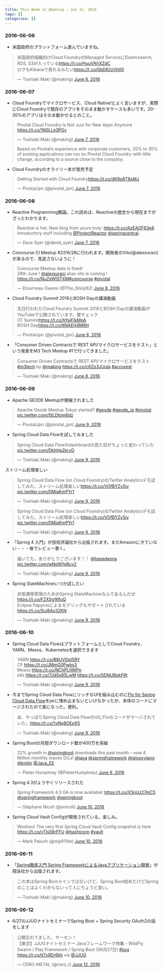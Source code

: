 ```yaml
---
title: This Week in @making - Jun 12, 2016
tags: []
categories: []
---
```


### 2016-06-06

* 米国政府のプラットフォーム進んでいますね。
<blockquote class="twitter-tweet" data-lang="en"><p lang="ja" dir="ltr">米国政府組織向けCloud FoundryのManaged ServiceにElasticsearch, RDS, S3が入っている<a href="https://t.co/HuuVKhXZdC">https://t.co/HuuVKhXZdC</a><br>ログもKibanaで見れるみたい<a href="https://t.co/0bD82zVh00">https://t.co/0bD82zVh00</a></p>&mdash; Toshiaki Maki (@making) <a href="https://twitter.com/making/status/739653471415111683">June 6, 2016</a></blockquote>
<script async src="//platform.twitter.com/widgets.js" charset="utf-8"></script>

### 2016-06-07

* Cloud Foundryでマイクロサービス、Cloud Native!とよく言いますが、実際にCloud Foundryで既存のアプリをそのまま動かすケースも多いです。20-30%のアプリはそのま動かせるとのこと。
<blockquote class="twitter-tweet" data-lang="en"><p lang="en" dir="ltr">Pivotal Cloud Foundry Is Not Just for New Apps Anymore <a href="https://t.co/1N0LLe3PGv">https://t.co/1N0LLe3PGv</a></p>&mdash; Toshiaki Maki (@making) <a href="https://twitter.com/making/status/739975997613690882">June 7, 2016</a></blockquote>

> Based on Pivotal’s experience with corporate customers, 20% to 30% of existing applications can run on Pivotal Cloud Foundry with little change, according to a source close to the company. 

* Cloud Foundryのオライリー本が発売予定
<blockquote class="twitter-tweet" data-lang="en"><p lang="en" dir="ltr">Getting Started with Cloud Foundry<a href="https://t.co/dK9p8T8xMJ">https://t.co/dK9p8T8xMJ</a></p>&mdash; PivotalJpn (@pivotal_jpn) <a href="https://twitter.com/pivotal_jpn/status/740149941029371906">June 7, 2016</a></blockquote>

### 2016-06-08

* Reactive Programming概論。これ読めば、Reactiveの歴史から現在までがざっとわかります。
<blockquote class="twitter-tweet" data-lang="en"><p lang="en" dir="ltr">Reactive is hot. New blog from yours truly: <a href="https://t.co/AzEAOF63e8">https://t.co/AzEAOF63e8</a>. Introductory stuff including <a href="https://twitter.com/ProjectReactor">@ProjectReactor</a> <a href="https://twitter.com/springcentral">@springcentral</a>.</p>&mdash; Dave Syer (@david_syer) <a href="https://twitter.com/david_syer/status/740155990247624704">June 7, 2016</a></blockquote>

* Concourse CI Meetup #2が6/28に行われます。開発者のVito(@alexsuraci)が来るので、見逃さないように！
<blockquote class="twitter-tweet" data-lang="en"><p lang="en" dir="ltr">Concourse Meetup date is fixed! <br>28th June ! <a href="https://twitter.com/alexsuraci">@alexsuraci</a> alias vito is coming ! <a href="https://t.co/NuZeWlSTXM">https://t.co/NuZeWlSTXM</a><a href="https://twitter.com/hashtag/concourse?src=hash">#concourse</a> <a href="https://twitter.com/hashtag/pivotal?src=hash">#pivotal</a></p>&mdash; Etourneau Gwenn (@The_Shinji62) <a href="https://twitter.com/The_Shinji62/status/740367631501266944">June 8, 2016</a></blockquote>

* Cloud Foundry Summit 2016とBOSH Dayの講演動画
<blockquote class="twitter-tweet" data-lang="en"><p lang="ja" dir="ltr">先日行われたCloud Foundry Summit 2016とBOSH Dayの講演動画がYouTubeで公開されています。要チェック<br>CF Summit<a href="https://t.co/hYajFlkMpA">https://t.co/hYajFlkMpA</a><br>BOSH Day<a href="https://t.co/ttNAEH4M6H">https://t.co/ttNAEH4M6H</a></p>&mdash; PivotalJpn (@pivotal_jpn) <a href="https://twitter.com/pivotal_jpn/status/740414032583249920">June 8, 2016</a></blockquote>

* 「Consumer Driven Contractsで REST API/マイクロサービスをテスト」という発表をM3 Tech Meetup #1で行ってきました。
<blockquote class="twitter-tweet" data-lang="en"><p lang="ja" dir="ltr">Consumer Driven Contractsで REST API/マイクロサービスをテスト <a href="https://twitter.com/hashtag/m3tech?src=hash">#m3tech</a> by <a href="https://twitter.com/making">@making</a> <a href="https://t.co/c6Zp3JUula">https://t.co/c6Zp3JUula</a> <a href="https://twitter.com/hashtag/accurest?src=hash">#accurest</a></p>&mdash; Toshiaki Maki (@making) <a href="https://twitter.com/making/status/740510368473055232">June 8, 2016</a></blockquote>

### 2016-06-09

* Apache GEODE Meetupが開催されました
<blockquote class="twitter-tweet" data-lang="en"><p lang="en" dir="ltr">Apache Geode Meetup Tokyo started!! <a href="https://twitter.com/hashtag/geode?src=hash">#geode</a> <a href="https://twitter.com/hashtag/geode_jp?src=hash">#geode_jp</a> <a href="https://twitter.com/hashtag/pivotal?src=hash">#pivotal</a> <a href="https://t.co/5tLDtpm6dz">pic.twitter.com/5tLDtpm6dz</a></p>&mdash; PivotalJpn (@pivotal_jpn) <a href="https://twitter.com/pivotal_jpn/status/740849051248275456">June 9, 2016</a></blockquote>

* Spring Cloud Data Flowを試してみました
<blockquote class="twitter-tweet" data-lang="en"><p lang="ja" dir="ltr">Spring Cloud Data Flowのdashboardの見た目がちょっと変わっていた <a href="https://t.co/DkhHp2kryD">pic.twitter.com/DkhHp2kryD</a></p>&mdash; Toshiaki Maki (@making) <a href="https://twitter.com/making/status/740864048057585664">June 9, 2016</a></blockquote>

ストリーム処理楽しい

<blockquote class="twitter-tweet" data-lang="en"><p lang="ja" dir="ltr">Spring Cloud Data Flow (on Cloud Foundry)のTwitter Analyticsデモ試してみた。ストリーム処理楽しい<a href="https://t.co/VOfBYZy5jy">https://t.co/VOfBYZy5jy</a> <a href="https://t.co/DMjaKmPYr1">pic.twitter.com/DMjaKmPYr1</a></p>&mdash; Toshiaki Maki (@making) <a href="https://twitter.com/making/status/740878260247003136">June 9, 2016</a></blockquote>

<blockquote class="twitter-video" data-lang="en"><p lang="ja" dir="ltr">Spring Cloud Data Flow (on Cloud Foundry)のTwitter Analyticsデモ試してみた。ストリーム処理楽しい<a href="https://t.co/VOfBYZy5jy">https://t.co/VOfBYZy5jy</a> <a href="https://t.co/DMjaKmPYr1">pic.twitter.com/DMjaKmPYr1</a></p>&mdash; Toshiaki Maki (@making) <a href="https://twitter.com/making/status/740878260247003136">June 9, 2016</a></blockquote>

* 「Spring 4 入門」が技術評論社から出版されます。まだAmazonにきていない・・・後でレビュー書く。
<blockquote class="twitter-tweet" data-lang="en"><p lang="ja" dir="ltr">届いてた。ありがとうございます！！ <a href="https://twitter.com/hasedanna">@hasedanna</a> <a href="https://t.co/wNqW1pBcv2">pic.twitter.com/wNqW1pBcv2</a></p>&mdash; Toshiaki Maki (@making) <a href="https://twitter.com/making/status/740900850336288768">June 9, 2016</a></blockquote>

* Spring StateMachineいつか試したい
<blockquote class="twitter-tweet" data-lang="en"><p lang="ja" dir="ltr">状態遷移管理のためのSpring StateMachineなんてあるんだぜ<a href="https://t.co/FZXSg16fuQ">https://t.co/FZXSg16fuQ</a><br>Eclipse Papyrusによるモデリングもサポートされている<a href="https://t.co/SrJ8Ax32KN">https://t.co/SrJ8Ax32KN</a></p>&mdash; Toshiaki Maki (@making) <a href="https://twitter.com/making/status/740915004761735168">June 9, 2016</a></blockquote>


### 2016-06-10

* Spring Cloud Data FlowはプラットフォームとしてCloud Foundry、YARN、Mesos、Kubernetesを選択できます
<blockquote class="twitter-tweet" data-lang="en"><p lang="in" dir="ltr">YARN <a href="https://t.co/B8UVDpI5RY">https://t.co/B8UVDpI5RY</a><br>CF <a href="https://t.co/JMmG0Pwbs3">https://t.co/JMmG0Pwbs3</a><br>Mesos <a href="https://t.co/NChPLfjWPn">https://t.co/NChPLfjWPn</a><br>k8s <a href="https://t.co/7Jd0x85LwM">https://t.co/7Jd0x85LwM</a> <a href="https://t.co/SDNUBpkFRt">https://t.co/SDNUBpkFRt</a></p>&mdash; Toshiaki Maki (@making) <a href="https://twitter.com/making/status/740930742226550784">June 9, 2016</a></blockquote>

* 今までSpring Cloud Data FlowにリッチなUIを組み込むのに[Flo for Spring Cloud Data Flow](https://docs.pivotal.io/spring-cloud-data-flow/index.html)をjarに埋め込まないといけなかったが、本体のコードにマージされたので楽になった。便利。
<blockquote class="twitter-tweet" data-lang="en"><p lang="ja" dir="ltr">あ、やっぱりSpring Cloud Data FlowのUIにFloのコードがマージされていた。<a href="https://t.co/1vNq8OEpX5">https://t.co/1vNq8OEpX5</a></p>&mdash; Toshiaki Maki (@making) <a href="https://twitter.com/making/status/740928457874378758">June 9, 2016</a></blockquote>

* Spring Bootの月間ダウンロード数が400万を突破
<blockquote class="twitter-tweet" data-lang="en"><p lang="en" dir="ltr">22% growth in <a href="https://twitter.com/springboot">@springboot</a> downloads this past month - now 4 Million monthly maven D/Ls! <a href="https://twitter.com/java">@java</a> <a href="https://twitter.com/springframework">@springframework</a> <a href="https://twitter.com/groovylang">@groovylang</a> <a href="https://twitter.com/kotlin">@kotlin</a> <a href="https://twitter.com/Java_EE">@Java_EE</a></p>&mdash; Pieter Humphrey (@PieterHumphrey) <a href="https://twitter.com/PieterHumphrey/status/740966127992328192">June 9, 2016</a></blockquote>

* Spring 4.3がようやくリリースされた
<blockquote class="twitter-tweet" data-lang="en"><p lang="en" dir="ltr">Spring Framework 4.3 GA is now available! <a href="https://t.co/X3nUz27mC5">https://t.co/X3nUz27mC5</a> <a href="https://twitter.com/springframework">@springframework</a> <a href="https://twitter.com/springboot">@springboot</a></p>&mdash; Stéphane Nicoll (@snicoll) <a href="https://twitter.com/snicoll/status/741203808894767105">June 10, 2016</a></blockquote>

* Spring Cloud Vault Configが開発されている。楽しみ。
<blockquote class="twitter-tweet" data-lang="en"><p lang="en" dir="ltr">Woohoo! The very first Spring Cloud Vault Config snapshot is here <a href="https://t.co/vTIs58rFFU">https://t.co/vTIs58rFFU</a> <a href="https://twitter.com/hashicorp">@hashicorp</a> <a href="https://twitter.com/hashtag/vault?src=hash">#vault</a></p>&mdash; Mark Paluch (@mp911de) <a href="https://twitter.com/mp911de/status/741202375151603712">June 10, 2016</a></blockquote>

### 2016-06-11

* 「[Spring徹底入門 Spring FrameworkによるJavaアプリケーション開発](https://www.amazon.co.jp/exec/obidos/ASIN/4798142476/ikam-22/ref=nosim/)」が翔泳社から出版されます。
<blockquote class="twitter-tweet" data-lang="en"><p lang="ja" dir="ltr">この本はSpring Bootメインではないけど、Spring Boot始めたけどSpringのことはよくわからないって人にちょうど良い。</p>&mdash; Toshiaki Maki (@making) <a href="https://twitter.com/making/status/741283853071880192">June 10, 2016</a></blockquote>

### 2016-06-12

* 6/27のJJUGナイトセミナーでSpring Boot + Spring Security OAuth2の話をします
<blockquote class="twitter-tweet" data-lang="en"><p lang="ja" dir="ltr">公開忘れてました、サーセン！<br>【東京】JJUGナイトセミナー Javaフレームワーク特集 - WildFly Swarm / Play Framework / Spring Boot (06月27日) <a href="https://twitter.com/hashtag/jjug?src=hash">#jjug</a> <a href="https://t.co/it7x9Dr6kh">https://t.co/it7x9Dr6kh</a> via <a href="https://twitter.com/JJUG">@JJUG</a></p>&mdash; CERO-METAL (@cero_t) <a href="https://twitter.com/cero_t/status/741857099894771712">June 12, 2016</a></blockquote>
